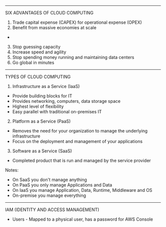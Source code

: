 ---------------------------------
SIX ADVANTAGES OF CLOUD COMPUTING
 1. Trade capital expense (CAPEX) for operational expense (OPEX)
 2. Benefit from massive economies at scale
- 
3. Stop guessing capacity
 4. Increase speed and agility
 5. Stop spending money running and maintaining data centers
 6. Go global in minutes

------------------------
TYPES OF CLOUD COMPUTING
 1. Infrastructure as a Service (IaaS)
  - Provide building blocks for IT
  - Provides networking, computers, data storage space
  - Highest level of flexibility
  - Easy parallel with traditional on-premises IT
 2. Platform as a Service (PaaS)
  - Removes the need for your organization to manage the underlying infrastructure
  - Focus on the deployment and management of your applications
 3. Software as a Service (SaaS)
  - Completed product that is run and managed by the service provider

Notes:
 - On SaaS you don't manage anything
 - On PaaS you only manage Applications and Data
 - On IaaS you manage Application, Data, Runtime, Middleware and OS
 - On-premise you manage everything

------------------------------------
IAM (IDENTITY AND ACCESS MANAGEMENT)
 - Users - Mapped to a physical user, has a password for AWS Console

